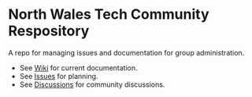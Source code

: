 # North Wales Tech Community Respository

A repo for managing issues and documentation for group administration.

* See [Wiki](https://github.com/NorthWalesTech/NorthWalesTech/wiki) for current documentation.
* See [Issues](https://github.com/NorthWalesTech/NorthWalesTech/issues) for planning.
* See [Discussions](https://github.com/NorthWalesTech/Community/discussions) for community discussions.
